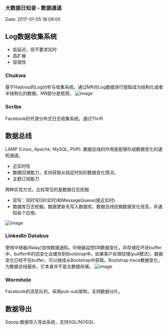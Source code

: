 <!--
title: 大数据日知录 - 数据通道
date: 2017-01-05 18:09:00
tags:
- Big Data
-->
### 大数据日知录 - 数据通道
Date: 2017-01-05 18:09:00
## Log数据收集系统
- 低延迟，但不要求实时
- 高扩展
- 容错性
<!-- more -->
 
### Chukwa
基于Hadoop的Log分析与收集系统。通过MR对Log数据进行提取成为结构化或者半结构化的数据。MR部分是瓶颈。
![image](https://chukwa.apache.org/docs/r0.5.0/images/chukwa_architecture.png)
### Scribe
Facebook的开源分布式日志收集系统。通过Thrift

## 数据总线
LAMP (Linux, Apache, MySQL, PHP).
数据总线的作用是能够形成数据变化的通知通道。
- 近实时性
- 数据回溯能力，支持获取从指定时刻的数据变化情况。
- 主题订阅能力

两种实现方式，比较常见的是数据日志挖掘
- 双写：同时写DB(实时)和MessageQueue(接近实时)
- 数据库日志挖掘。数据更新先写入数据库，数据总线挖掘数据变化信息，并通知各个应用。

![image](http://images.cnitblog.com/blog/312753/201303/05181646-d47c2acb5fe84a5985f5bd79caad4d95.png)
### LinkedIn Databus
使用中继器(Ralay)加快数据通知。中继器监控DB数据变化，并存储在环状buffer中，buffer中的旧变化会缓存到Bootstrap中。如果客户处理较慢(pull模式)，数据变化已经不在buffer，可以继续从Bootstrap中获取。Bootstrap trace数据变化，为数据总线服务，它本身并不是主数据存储。
![image](http://cdn.infoqstatic.com/statics_s2_20170104-0355/resource/news/2013/03/linkedin-databus/zh/resources/databus-as-a-service.png)

### Wormhole
Facebook的消息队列，采用pub-sub架构，支持数据分片。

## 数据导出
Sqoop:数据导入导出系统，支持SQL/NOSQL.
